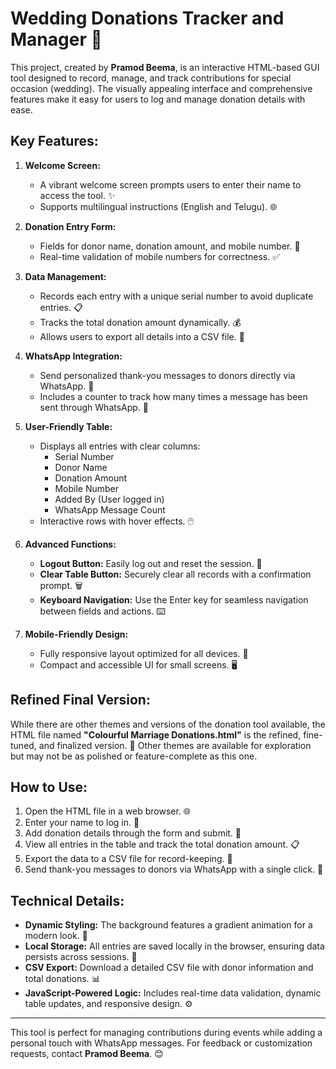 # Wedding Donations Tracker and Manager 🎉

This project, created by **Pramod Beema**, is an interactive HTML-based GUI tool designed to record, manage, and track contributions for special occasion (wedding). The visually appealing interface and comprehensive features make it easy for users to log and manage donation details with ease.  

## **Key Features**:

1. **Welcome Screen:**  
   - A vibrant welcome screen prompts users to enter their name to access the tool. ✨  
   - Supports multilingual instructions (English and Telugu). 🌐  

2. **Donation Entry Form:**  
   - Fields for donor name, donation amount, and mobile number. 📝  
   - Real-time validation of mobile numbers for correctness. ✅  

3. **Data Management:**  
   - Records each entry with a unique serial number to avoid duplicate entries. 📋  
   - Tracks the total donation amount dynamically. 💰  
   - Allows users to export all details into a CSV file. 📂  

4. **WhatsApp Integration:**  
   - Send personalized thank-you messages to donors directly via WhatsApp. 💬  
   - Includes a counter to track how many times a message has been sent through WhatsApp. 🔢  

5. **User-Friendly Table:**  
   - Displays all entries with clear columns:  
     - Serial Number  
     - Donor Name  
     - Donation Amount  
     - Mobile Number  
     - Added By (User logged in)  
     - WhatsApp Message Count  
   - Interactive rows with hover effects. 🖱️  

6. **Advanced Functions:**  
   - **Logout Button:** Easily log out and reset the session. 🚪  
   - **Clear Table Button:** Securely clear all records with a confirmation prompt. 🗑️  
   - **Keyboard Navigation:** Use the Enter key for seamless navigation between fields and actions. ⌨️  

7. **Mobile-Friendly Design:**  
   - Fully responsive layout optimized for all devices. 📱  
   - Compact and accessible UI for small screens. 🖥️  

## **Refined Final Version**:

While there are other themes and versions of the donation tool available, the HTML file named **"Colourful Marriage Donations.html"** is the refined, fine-tuned, and finalized version. 🎯
Other themes are available for exploration but may not be as polished or feature-complete as this one.

## **How to Use**:

1. Open the HTML file in a web browser. 🌐  
2. Enter your name to log in. 🔑  
3. Add donation details through the form and submit. 📝  
4. View all entries in the table and track the total donation amount. 📋  
5. Export the data to a CSV file for record-keeping. 📂  
6. Send thank-you messages to donors via WhatsApp with a single click. 💬  

## **Technical Details**:

- **Dynamic Styling:** The background features a gradient animation for a modern look. 🎨  
- **Local Storage:** All entries are saved locally in the browser, ensuring data persists across sessions. 💾  
- **CSV Export:** Download a detailed CSV file with donor information and total donations. 📊  
- **JavaScript-Powered Logic:** Includes real-time data validation, dynamic table updates, and responsive design. ⚙️  

---

This tool is perfect for managing contributions during events while adding a personal touch with WhatsApp messages. For feedback or customization requests, contact **Pramod Beema**. 😊
